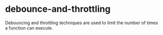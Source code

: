 # debounce-and-throttling
Debouncing and throttling techniques are used to limit the number of times a function can execute.
